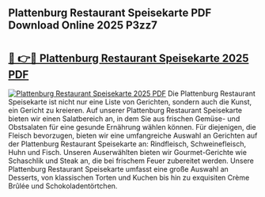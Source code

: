 ## Plattenburg Restaurant Speisekarte PDF Download Online 2025 P3zz7

# <h2><a href="http://gc882b9.nevu.top/?p=Plattenburg+Restaurant+Speisekarte">🔗 👉🔴 Plattenburg Restaurant Speisekarte 2025 PDF</a></h2>

[![Plattenburg Restaurant Speisekarte 2025 PDF](https://i.imgur.com/dBaPXMq.png)](http://gc882b9.nevu.top/?p=Plattenburg+Restaurant+Speisekarte)
Die Plattenburg Restaurant Speisekarte ist nicht nur eine Liste von Gerichten, sondern auch die Kunst, ein Gericht zu kreieren. Auf unserer Plattenburg Restaurant Speisekarte bieten wir einen Salatbereich an, in dem Sie aus frischen Gemüse- und Obstsalaten für eine gesunde Ernährung wählen können. Für diejenigen, die Fleisch bevorzugen, bieten wir eine umfangreiche Auswahl an Gerichten auf der Plattenburg Restaurant Speisekarte an: Rindfleisch, Schweinefleisch, Huhn und Fisch. Unseren Auserwählten bieten wir Gourmet-Gerichte wie Schaschlik und Steak an, die bei frischem Feuer zubereitet werden. Unsere Plattenburg Restaurant Speisekarte umfasst eine große Auswahl an Desserts, von klassischen Torten und Kuchen bis hin zu exquisiten Crème Brûlée und Schokoladentörtchen.
